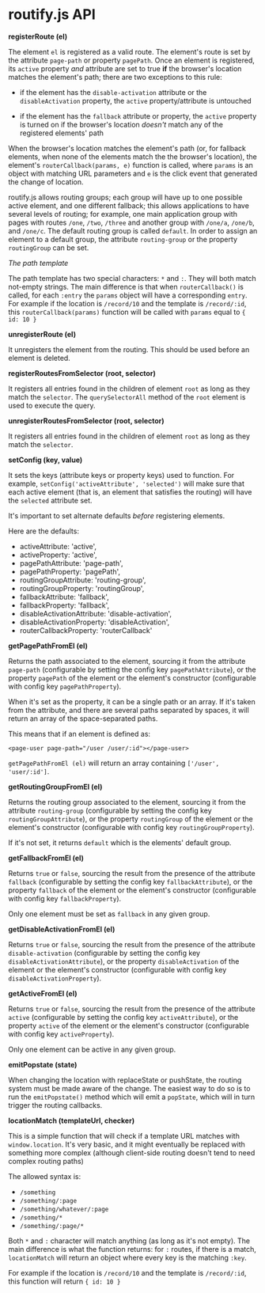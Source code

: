 # routify.js API

**registerRoute (el)**

The element `el` is registered as a valid route. The element's route is set by the attribute `page-path` or property `pagePath`.
Once an element is registered, its `active` property _and_ attribute are set to true **if** the browser's location matches the element's path; there are two exceptions to this rule:

* if the element has the `disable-activation` attribute or the `disableActivation` property, the `active` property/attribute is untouched

* if the element has the `fallback` attribute or property, the `active` property is turned on if the browser's location _doesn't_ match any of the registered elements' path

When the browser's location matches the element's path (or, for fallback elements, when none of the elements match the the browser's location), the element's `routerCallback(params, e)` function is called, where `params` is an object with matching URL parameters and `e` is the click event that generated the change of location.

routify.js allows routing groups; each group will have up to one possible active element, and one different fallback; this allows applications to have several levels of routing; for example, one main application group with pages with routes `/one`, `/two`, `/three` and another group with `/one/a`, `/one/b`, and `/one/c`. The default routing group is called `default`. In order to assign an element to a default group, the attribute `routing-group` or the property `routingGroup` can be set.

_The path template_

The path template has two special characters: `*` and `:`. They will both match not-empty strings. The main difference is that when `routerCallback()` is called, for each `:entry`  the `params` object will have a corresponding `entry`.  For example if the location is `/record/10` and the template is
`/record/:id`, this `routerCallback(params)` function will be called with `params` equal to `{ id: 10 }`


**unregisterRoute (el)**

It unregisters the element from the routing. This should be used before an element is deleted.

**registerRoutesFromSelector (root, selector)**

It registers all entries found in the children of element `root` as long as they match the `selector`. The `querySelectorAll` method of the `root` element is used to execute the query.

**unregisterRoutesFromSelector (root, selector)**

It registers all entries found in the children of element `root` as long as they match the `selector`.

**setConfig (key, value)**

It sets the keys (attribute keys or property keys) used to function. For example, `setConfig('activeAttribute', 'selected')` will make sure that each active element (that is, an element that satisfies the routing) will have the `selected` attribute set.

It's important to set alternate defaults _before_ registering elements.

Here are the defaults:

  * activeAttribute: 'active',
  * activeProperty: 'active',
  * pagePathAttribute: 'page-path',
  * pagePathProperty: 'pagePath',
  * routingGroupAttribute: 'routing-group',
  * routingGroupProperty: 'routingGroup',
  * fallbackAttribute: 'fallback',
  * fallbackProperty: 'fallback',
  * disableActivationAttribute: 'disable-activation',
  * disableActivationProperty: 'disableActivation',
  * routerCallbackProperty: 'routerCallback'


**getPagePathFromEl (el)**

Returns the path associated to the element, sourcing it from the attribute `page-path` (configurable by setting the config key `pagePathAttribute`), or the property `pagePath` of the element or the element's constructor (configurable with config key `pagePathProperty`).

When it's set as the property, it can be a single path or an array. If it's taken from the attribute, and there are several paths separated by spaces, it will return an array of the space-separated paths.

This means that if an element is defined as:

    <page-user page-path="/user /user/:id"></page-user>

`getPagePathFromEl (el)` will return an array containing `['/user', 'user/:id']`.

**getRoutingGroupFromEl (el)**

Returns the routing group associated to the element, sourcing it from the attribute `routing-group` (configurable by setting the config key `routingGroupAttribute`), or the property `routingGroup` of the element or the element's constructor (configurable with config key `routingGroupProperty`).

If it's not set, it returns `default` which is the elements' default group.

**getFallbackFromEl (el)**  

Returns `true` or `false`, sourcing the result from the presence of the attribute `fallback` (configurable by setting the config key `fallbackAttribute`), or the property `fallback` of the element or the element's constructor (configurable with config key `fallbackProperty`).

Only one element must be set as `fallback` in any given group.

**getDisableActivationFromEl (el)**  

Returns `true` or `false`, sourcing the result from the presence of the attribute `disable-activation` (configurable by setting the config key `disableActivationAttribute`), or the property `disableActivation` of the element or the element's constructor (configurable with config key `disableActivationProperty`).

**getActiveFromEl (el)**

Returns `true` or `false`, sourcing the result from the presence of the attribute `active` (configurable by setting the config key `activeAttribute`), or the property `active` of the element or the element's constructor (configurable with config key `activeProperty`).

Only one element can be active in any given group.

**emitPopstate (state)**

When changing the location with replaceState or pushState, the routing system must be made aware of the change. The easiest way to do so is to run the `emitPopstate()` method which will emit a `popState`, which will in turn trigger the routing callbacks.

**locationMatch (templateUrl, checker)**

This is a simple function that will check if a template URL matches with `window.location`.
It's very basic, and it might eventually be replaced with something more complex (although client-side routing doesn't tend to need complex routing paths)

The allowed syntax is:

* `/something`
* `/something/:page`
* `/something/whatever/:page`
* `/something/*`
* `/something/:page/*`

Both `*` and `:` character will match anything (as long as it's not empty). The main difference is what the function returns: for `:` routes,
if there is a match, `locationMatch` will return an object where every key is the matching `:key`.

For example if the location is `/record/10` and the template is `/record/:id`, this function will return `{ id: 10 }`
